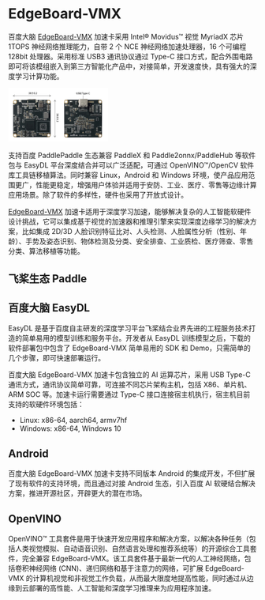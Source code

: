 # EdgeBoard-VMX

百度大脑 [EdgeBoard-VMX](https://aim.baidu.com/product/3e1f397f-77ec-4f7f-846b-25e39d694f4f) 加速卡采用 Intel® Movidus™ 视觉 MyriadX 芯片 1TOPS 神经网络推理能力，自带 2 个 NCE 神经网络加速处理器，16 个可编程 128bit 处理器。采用标准 USB3 通讯协议通过 Type-C 接口方式，配合外围电路即可将该模组嵌入到第三方智能化产品中，对接简单，开发速度快，具有强大的深度学习计算功能。

<img src="platform/vmx-front-back.jpg" height="40%" width="40%">

支持百度 PaddlePaddle 生态兼容 PaddleX 和 Paddle2onnx/PaddleHub 等软件包与 EasyDL 平台深度结合并可以广泛适配，可通过 OpenVINO™/OpenCV 软件库工具链移植算法。同时兼容 Linux，Android 和 Windows 环境，使产品应用范围更广，性能更稳定，增强用户体验并适用于安防、工业、医疗、零售等边缘计算应用场景。除了软件的多样性，硬件也采用了开放式设计。

[EdgeBoard-VMX](https://aim.baidu.com/product/3e1f397f-77ec-4f7f-846b-25e39d694f4f) 加速卡适用于深度学习加速，能够解决复杂的人工智能软硬件设计挑战，它可以集成基于视觉的加速器和推理引擎来实现深度边缘学习的解决方案，比如集成 2D/3D 人脸识别特征比对、人头检测、人脸属性分析（性别、年龄）、手势及姿态识别、物体检测及分类、安全排查、工业质检、医疗筛查、零售分类、算法移植等功能。


## 飞桨生态 Paddle


## 百度大脑 EasyDL

EasyDL 是基于百度自主研发的深度学习平台飞桨结合业界先进的工程服务技术打造的简单易用的模型训练和服务平台。开发者从 EasyDL 训练模型之后，下载的软件部署包中包含了 EdgeBoard-VMX 简单易用的 SDK 和 Demo，只需简单的几个步骤，即可快速部署运行。

百度大脑 EdgeBoard-VMX 加速卡包含独立的 AI 运算芯片，采用 USB Type-C 通讯方式，通讯协议简单可靠，可连接不同芯片架构主机，包括 X86、单片机、ARM SOC 等。加速卡运行需要通过 Type-C 接口连接宿主机执行，宿主机目前支持的软硬件环境包括：
- Linux: x86-64, aarch64, armv7hf
- Windows: x86-64, Windows 10


## Android

百度大脑 EdgeBoard-VMX 加速卡支持不同版本 Android 的集成开发，不但扩展了现有软件的支持环境，而且通过对接 Android 生态，引入百度 AI 软硬结合解决方案，推进开源社区，开辟更大的潜在市场。


## OpenVINO

OpenVINO™ 工具套件是用于快速开发应用程序和解决方案，以解决各种任务（包括人类视觉模拟、自动语音识别、自然语言处理和推荐系统等）的开源综合工具套件，完全兼容 EdgeBoard-VMX。该工具套件基于最新一代的人工神经网络，包括卷积神经网络 (CNN)、递归网络和基于注意力的网络，可扩展 EdgeBoard-VMX 的计算机视觉和非视觉工作负载，从而最大限度地提高性能，同时通过从边缘到云部署的高性能、人工智能和深度学习推理来为应用程序加速。

